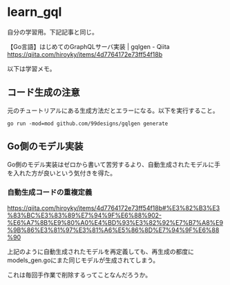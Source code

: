# learn_gql

自分の学習用。下記記事と同じ。

【Go言語】はじめてのGraphQLサーバ実装 | gqlgen - Qiita
https://qiita.com/hiroyky/items/4d7764172e73ff54f18b

以下は学習メモ。

## コード生成の注意

元のチュートリアルにある生成方法だとエラーになる。以下を実行すること。

```
go run -mod=mod github.com/99designs/gqlgen generate
```

## Go側のモデル実装

Go側のモデル実装はゼロから書いて苦労するより、自動生成されたモデルに手を入れた方が良いという気付きを得た。

### 自動生成コードの重複定義

https://qiita.com/hiroyky/items/4d7764172e73ff54f18b#%E3%82%B3%E3%83%BC%E3%83%89%E7%94%9F%E6%88%902-%E6%A7%8B%E9%80%A0%E4%BD%93%E3%82%92%E7%B7%A8%E9%9B%86%E3%81%97%E3%81%A6%E5%86%8D%E7%94%9F%E6%88%90

上記のように自動生成されたモデルを再定義しても、再生成の都度にmodels_gen.goにまた同じモデルが生成されてしまう。

これは毎回手作業で削除するってことなんだろうか。
